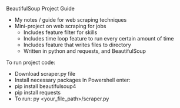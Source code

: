 BeautifulSoup Project Guide 

- My notes / guide for web scraping techniques
- Mini-project on web scraping for jobs
  - Includes feature filter for skills
  - Includes time loop feature to run every certain amount of time
  - Includes feature that writes files to directory
  - Written in python and requests, and BeautifulSoup

To run project code:
- Download scraper.py file
- Install necessary packages
In Powershell enter:
- pip install beautifulsoup4
- pip install requests
- To run: py <your_file_path>/scraper.py
